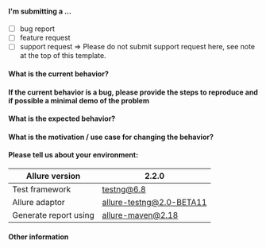 [//]: # (
. Note: for support questions, please use Stackoverflow or Gitter**. 
. This repository's issues are reserved for feature requests and bug reports.
.
. In case of any problems with Allure Jenkins plugin** please use the following repository 
. to create an issue: https://github.com/jenkinsci/allure-plugin/issues
.
. Make sure you have a clear name for your issue. The name should start with a capital 
. letter and no dot is required in the end of the sentence. An example of good issue names:
.
. - The report is broken in IE11
. - Add an ability to disable default plugins
. - Support emoji in test descriptions
)

#### I'm submitting a ... 
  - [ ] bug report
  - [ ] feature request
  - [ ] support request => Please do not submit support request here, see note at the top of this template.

#### What is the current behavior?


#### If the current behavior is a bug, please provide the steps to reproduce and if possible a minimal demo of the problem


#### What is the expected behavior?


#### What is the motivation / use case for changing the behavior?


#### Please tell us about your environment:

| Allure version | 2.2.0 |
| --- | --- |
| Test framework | testng@6.8 |
| Allure adaptor | allure-testng@2.0-BETA11 |
| Generate report using | allure-maven@2.18 |

#### Other information 

[//]: # (
. e.g. detailed explanation, stacktraces, related issues, suggestions 
. how to fix, links for us to have more context, eg. Stackoverflow, Gitter etc
)
